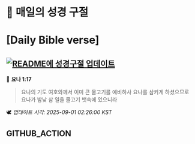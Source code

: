 # 🙏 매일의 성경 구절
# [Daily Bible verse]
## [![README에 성경구절 업데이트](https://github.com/DONGSUKA/first_test/actions/workflows/update-readme-bible.yml/badge.svg)](https://github.com/DONGSUKA/first_test/actions/workflows/update-readme-bible.yml)
<!-- START_BIBLE_VERSE -->
📖 **요나 1:17**
> 요나의 기도 여호와께서 이미 큰 물고기를 예비하사 요나를 삼키게 하셨으므로 요나가 밤낮 삼 일을 물고기 뱃속에 있으니라

🕊️ _업데이트 시각: 2025-09-01 02:26:00 KST_
  <!-- END_BIBLE_VERSE -->
## GITHUB_ACTION
